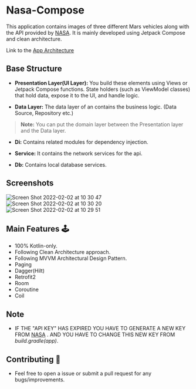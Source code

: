 # Nasa-Compose

This application contains images of three different Mars vehicles along with the API provided by [NASA](https://api.nasa.gov/). It is mainly developed using Jetpack Compose and clean architecture.

Link to the [App Architecture](https://developer.android.com/jetpack/guide)

## Base Structure

- **Presentation Layer(UI Layer):** You build these elements using Views or Jetpack Compose functions. State holders (such as ViewModel classes) that hold data, expose it to the UI, and handle logic.

- **Data Layer:** The data layer of an contains the business logic. (Data Source, Repository etc.)

> **Note:** You can put the domain layer between the Presentation layer and the Data layer.

- **Di:** Contains related modules for dependency injection.

- **Service:** It contains the network services for the api.

- **Db:** Contains local database services.


## Screenshots
![Screen Shot 2022-02-02 at 10 30 47](https://user-images.githubusercontent.com/28503591/152111889-690f80ba-ae5f-4e1d-a78d-c127c18541ad.png)
![Screen Shot 2022-02-02 at 10 30 20](https://user-images.githubusercontent.com/28503591/152111822-24f2233c-0253-476c-8ba5-f08dc4bde2b7.png)
![Screen Shot 2022-02-02 at 10 29 51](https://user-images.githubusercontent.com/28503591/152111769-6f5c2016-9674-49f6-810d-b7d4553c1619.png)


## Main Features 🕹

- 100% Kotlin-only.
- Following Clean Architecture approach.
- Following MVVM Architectural Design Pattern.
- Paging
- Dagger(Hilt)
- Retrofit2
- Room
- Coroutine
- Coil

## Note
- IF THE "API KEY" HAS EXPIRED YOU HAVE TO GENERATE A NEW KEY FROM [NASA](https://api.nasa.gov/) . AND YOU HAVE TO CHANGE THIS NEW KEY FROM *build.gradle(app)*.

## Contributing 🤝
- Feel free to open a issue or submit a pull request for any bugs/improvements.
